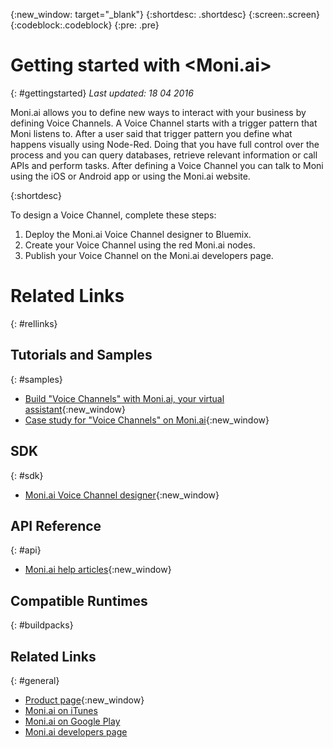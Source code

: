 {:new_window: target="_blank"}
{:shortdesc: .shortdesc}
{:screen:.screen}
{:codeblock:.codeblock}
{:pre: .pre}

<!-- Moni.ai service description on Bluemix  -->


# Getting started with <Moni.ai>
{: #gettingstarted}
*Last updated: 18 04 2016*

Moni.ai allows you to define new ways to interact with your business by defining Voice Channels. A Voice Channel starts with a trigger pattern that Moni listens to. After a user said that trigger pattern you define what happens visually using Node-Red. Doing that you have full control over the process and you can query databases, retrieve relevant information or call APIs and perform tasks.
After defining a Voice Channel you can talk to Moni using the iOS or Android app or using the Moni.ai website.

{:shortdesc}

To design a Voice Channel, complete these steps: 

1. Deploy the Moni.ai Voice Channel designer to Bluemix.
2. Create your Voice Channel using the red Moni.ai nodes.
3. Publish your Voice Channel on the Moni.ai developers page.

# Related Links
{: #rellinks}
## Tutorials and Samples
{: #samples}
* [Build &quot;Voice Channels&quot; with Moni.ai, your virtual assistant](https://developer.ibm.com/bluemix/2016/02/10/voice-channels-with-moni-ai-virtual-assistant/){:new_window}
* [Case study for &quot;Voice Channels&quot; on Moni.ai](https://developer.ibm.com/bluemix/2016/04/07/voice-channels-on-moni-ai/){:new_window}
## SDK
{: #sdk}
* [Moni.ai Voice Channel designer](https://hub.jazz.net/deploy/index.html?repository=https://hub.jazz.net/git/moniai/voice-channel-design){:new_window}
## API Reference
{: #api}
* [Moni.ai help articles](http://blog.moni.ai){:new_window}
## Compatible Runtimes
{: #buildpacks}
## Related Links
{: #general}
* [Product page](http://business.moni.ai){:new_window}
* [Moni.ai on iTunes](https://itunes.apple.com/us/app/moni.ai/id964152543)
* [Moni.ai on Google Play](https://play.google.com/store/apps/details?id=com.tagonsoft.askmoni)
* [Moni.ai developers page](https://moni.ai/developers)
